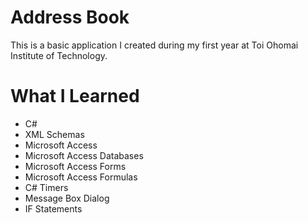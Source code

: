 # Address Book
This is a basic application I created during my first year at Toi Ohomai Institute of Technology.


# What I Learned
* C#
* XML Schemas
* Microsoft Access
* Microsoft Access Databases
* Microsoft Access Forms
* Microsoft Access Formulas
* C# Timers
* Message Box Dialog
* IF Statements
